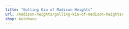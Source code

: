 ```yaml
---
title: "Golling Kia of Madison Heights"
url: /madison-heights/golling-kia-of-madison-heights/
shop: Autohaus
---
```

